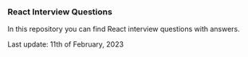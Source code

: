 ### React Interview Questions

In this repository you can find React interview questions with answers. 

Last update: 11th of February, 2023